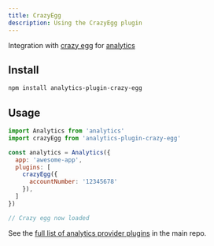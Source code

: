 ```yaml
---
title: CrazyEgg
description: Using the CrazyEgg plugin
---
```


Integration with [crazy egg](https://www.crazyegg.com/) for [analytics](https://www.npmjs.com/package/analytics)

## Install

```bash
npm install analytics-plugin-crazy-egg
```

## Usage

```js
import Analytics from 'analytics'
import crazyEgg from 'analytics-plugin-crazy-egg'

const analytics = Analytics({
  app: 'awesome-app',
  plugins: [
    crazyEgg({
      accountNumber: '12345678'
    }),
  ]
})

// Crazy egg now loaded
```

See the [full list of analytics provider plugins](https://github.com/DavidWells/analytics#current-plugins) in the main repo.
